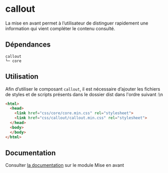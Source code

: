 # callout

La mise en avant permet à l’utilisateur de distinguer rapidement une information qui vient compléter le contenu consulté.

## Dépendances
```shell
callout
└─ core
```

## Utilisation
Afin d’utiliser le composant `callout`, il est nécessaire d’ajouter les fichiers de styles et de scripts présents dans le dossier dist dans l'ordre suivant :\n
```html
<html>
  <head>
    <link href="css/core/core.min.css" rel="stylesheet">
    <link href="css/callout/callout.min.css" rel="stylesheet">
  </head>
  <body>
  </body>
</html>
```

## Documentation

Consulter [la documentation](https://www.systeme-de-design.gouv.fr/version-courante/fr/composants/mise-en-avant) sur le module Mise en avant